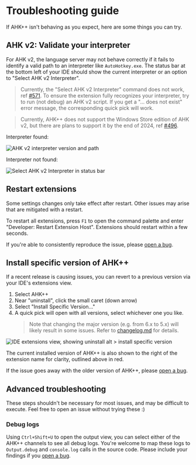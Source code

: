 # Troubleshooting guide

If AHK++ isn't behaving as you expect, here are some things you can try.

## AHK v2: Validate your interpreter

For AHK v2, the language server may not behave correctly if it fails to identify a valid path to an interpreter like `AutoHotkey.exe`. The status bar at the bottom left of your IDE should show the current interpreter or an option to "Select AHK v2 Interpreter".

> Currently, the "Select AHK v2 Interpreter" command does not work, ref [#571](https://github.com/mark-wiemer/ahkpp/issues/571).
> To ensure the extension fully recognizes your interpreter, try to run (not debug) an AHK v2 script. If you get a "... does not exist" error message, the corresponding quick pick will work.

> Currently, AHK++ does not support the Windows Store edition of AHK v2, but there are plans to support it by the end of 2024, ref [#496](https://github.com/mark-wiemer/ahkpp/issues/496).

Interpreter found:

![AHK v2 interpreter version and path](../image/ahkV2InterpreterAndPath.png)

Interpreter not found:

![Select AHK v2 Interpreter in status bar](../image/selectAHKV2Interpreter.png)

## Restart extensions

Some settings changes only take effect after restart. Other issues may arise that are mitigated with a restart.

To restart all extensions, press `F1` to open the command palette and enter "Developer: Restart Extension Host". Extensions should restart within a few seconds.

If you're able to consistently reproduce the issue, please [open a bug](https://github.com/mark-wiemer/ahkpp/issues/new/choose).

## Install specific version of AHK++

If a recent release is causing issues, you can revert to a previous version via your IDE's extensions view.

1. Select AHK++
1. Near "uninstall", click the small caret (down arrow)
1. Select "Install Specific Version..."
1. A quick pick will open with all versions, select whichever one you like.
    > Note that changing the major version (e.g. from 6.x to 5.x) will likely result in some issues. Refer to [changelog.md](../changelog.md) for details.

![IDE extensions view, showing uninstall alt > install specific version](../image/installSpecificVersion.png)

The current installed version of AHK++ is also shown to the right of the extension name for clarity, outlined above in red.

If the issue goes away with the older version of AHK++, please [open a bug](https://github.com/mark-wiemer/ahkpp/issues/new/choose).

## Advanced troubleshooting

These steps shouldn't be necessary for most issues, and may be difficult to execute. Feel free to open an issue without trying these :)

### Debug logs

Using `Ctrl+Shift+U` to open the output view, you can select either of the AHK++ channels to see all debug logs. You're welcome to map these logs to `Output.debug` and `console.log` calls in the source code. Please include your findings if you [open a bug](https://github.com/mark-wiemer/ahkpp/issues/new/choose).
